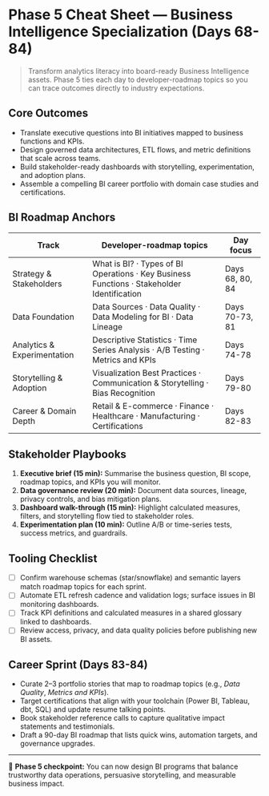 # Phase 5 Cheat Sheet — Business Intelligence Specialization (Days 68-84)

> Transform analytics literacy into board-ready Business Intelligence assets. Phase 5 ties each day to developer-roadmap topics so you can trace outcomes directly to industry expectations.

## Core Outcomes

- Translate executive questions into BI initiatives mapped to business functions and KPIs.
- Design governed data architectures, ETL flows, and metric definitions that scale across teams.
- Build stakeholder-ready dashboards with storytelling, experimentation, and adoption plans.
- Assemble a compelling BI career portfolio with domain case studies and certifications.

## BI Roadmap Anchors

| Track | Developer-roadmap topics | Day focus |
|-------|-------------------------|-----------|
| Strategy & Stakeholders | What is BI? · Types of BI Operations · Key Business Functions · Stakeholder Identification | Days 68, 80, 84 |
| Data Foundation | Data Sources · Data Quality · Data Modeling for BI · Data Lineage | Days 70-73, 81 |
| Analytics & Experimentation | Descriptive Statistics · Time Series Analysis · A/B Testing · Metrics and KPIs | Days 74-78 |
| Storytelling & Adoption | Visualization Best Practices · Communication & Storytelling · Bias Recognition | Days 79-80 |
| Career & Domain Depth | Retail & E-commerce · Finance · Healthcare · Manufacturing · Certifications | Days 82-83 |

## Stakeholder Playbooks

1. **Executive brief (15 min):** Summarise the business question, BI scope, roadmap topics, and KPIs you will monitor.
2. **Data governance review (20 min):** Document data sources, lineage, privacy controls, and bias mitigation plans.
3. **Dashboard walk-through (15 min):** Highlight calculated measures, filters, and storytelling flow tied to stakeholder roles.
4. **Experimentation plan (10 min):** Outline A/B or time-series tests, success metrics, and guardrails.

## Tooling Checklist

- [ ] Confirm warehouse schemas (star/snowflake) and semantic layers match roadmap topics for each sprint.
- [ ] Automate ETL refresh cadence and validation logs; surface issues in BI monitoring dashboards.
- [ ] Track KPI definitions and calculated measures in a shared glossary linked to dashboards.
- [ ] Review access, privacy, and data quality policies before publishing new BI assets.

## Career Sprint (Days 83-84)

- Curate 2–3 portfolio stories that map to roadmap topics (e.g., *Data Quality*, *Metrics and KPIs*).
- Target certifications that align with your toolchain (Power BI, Tableau, dbt, SQL) and update resume talking points.
- Book stakeholder reference calls to capture qualitative impact statements and testimonials.
- Draft a 90-day BI roadmap that lists quick wins, automation targets, and governance upgrades.

---

🎯 **Phase 5 checkpoint:** You can now design BI programs that balance trustworthy data operations, persuasive storytelling, and measurable business impact.
